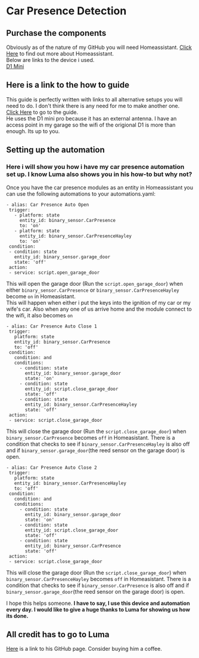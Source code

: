# Car Presence Detection

## Purchase the components
Obviously as of the nature of my GitHub you will need Homeassistant. [Click Here](https://www.home-assistant.io/) to find out more about Homeassistant.  
Below are links to the device i used.  
[D1 Mini](https://www.banggood.com/custlink/Gm3KgKZrD4)  

## Here is a link to the how to guide  

This guide is perfectly written with links to all alternative setups you will need to do. I don't think there is any need for me to make another one.  
[Click Here](https://community.home-assistant.io/t/wifi-mqtt-car-presence-sensor-for-garage-door-automation/32886) to go to the guide.  
He uses the D1 mini pro because it has an external antenna. I have an access point in my garage so the wifi of the origional D1 is more than enough. Its up to you.  

## Setting up the automation
### Here i will show you how i have my car presence automation set up. I know Luma also shows you in his how-to but why not?  

Once you have the car presence modules as an entity in Homeassistant you can use the following automations to your automations.yaml:


```
- alias: Car Presence Auto Open
 trigger:
   - platform: state
     entity_id: binary_sensor.CarPresence
     to: 'on'
   - platform: state
     entity_id: binary_sensor.CarPresenceHayley
     to: 'on'
 condition:
 - condition: state
   entity_id: binary_sensor.garage_door
   state: 'off'
 action:
 - service: script.open_garage_door
```  
This will open the garage door (Run the `script.open_garage_door`) when either `binary_sensor.CarPresence` or `binary_sensor.CarPresenceHayley` become `on` in Homeasistant.  
This will happen when either i put the keys into the ignition of my car or my wife's car. Also when any one of us arrive home and the module connect to the wifi, it also becomes `on`  


```
- alias: Car Presence Auto Close 1
 trigger:
   platform: state
   entity_id: binary_sensor.CarPresence
   to: 'off'
 condition:
   condition: and
   conditions:
     - condition: state
       entity_id: binary_sensor.garage_door
       state: 'on'
     - condition: state
       entity_id: script.close_garage_door
       state: 'off'
     - condition: state
       entity_id: binary_sensor.CarPresenceHayley
       state: 'off'
 action:
 - service: script.close_garage_door
```
This will close the garage door (Run the `script.close_garage_door`) when `binary_sensor.CarPresence` becomes `off` in Homeasistant. There is a condition that checks to see if `binary_sensor.CarPresenceHayley` is also off and if `binary_sensor.garage_door`(the reed sensor on the garage door) is open.  


```
- alias: Car Presence Auto Close 2
 trigger:
   platform: state
   entity_id: binary_sensor.CarPresenceHayley
   to: 'off'
 condition:
   condition: and
   conditions:
     - condition: state
       entity_id: binary_sensor.garage_door
       state: 'on'
     - condition: state
       entity_id: script.close_garage_door
       state: 'off'
     - condition: state
       entity_id: binary_sensor.CarPresence
       state: 'off'
 action:
 - service: script.close_garage_door
```
This will close the garage door (Run the `script.close_garage_door`) when `binary_sensor.CarPresenceHayley` becomes `off` in Homeasistant. There is a condition that checks to see if `binary_sensor.CarPresence` is also off and if `binary_sensor.garage_door`(the reed sensor on the garage door) is open.  

I hope this helps someone. **I have to say, I use this device and automation every day. I would like to give a huge thanks to Luma for showing us how its done.**  

## All credit has to go to Luma
[Here](https://github.com/aderusha) is a link to his GitHub page. Consider buying him a coffee.
